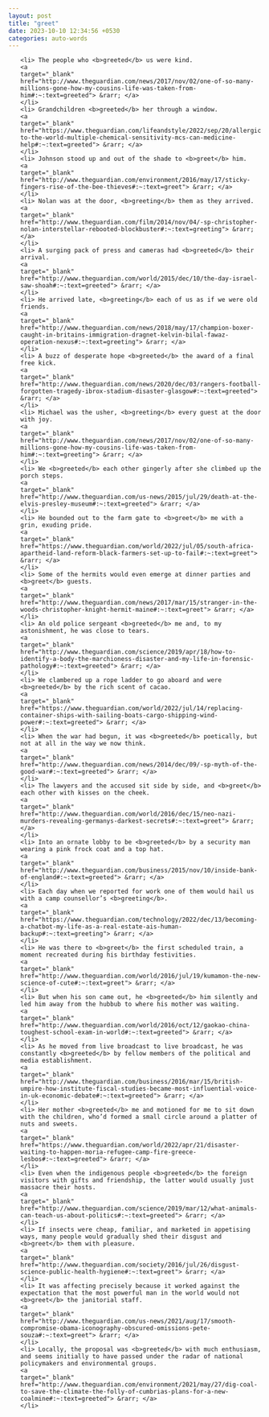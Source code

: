 ```yaml
---
layout: post
title: "greet"
date: 2023-10-10 12:34:56 +0530
categories: auto-words
---
```

<ol>

    <li> The people who <b>greeted</b> us were kind.
    <a 
    target="_blank" 
    href="http://www.theguardian.com/news/2017/nov/02/one-of-so-many-millions-gone-how-my-cousins-life-was-taken-from-him#:~:text=greeted"> &rarr; </a>
    </li>
    <li> Grandchildren <b>greeted</b> her through a window.
    <a 
    target="_blank" 
    href="https://www.theguardian.com/lifeandstyle/2022/sep/20/allergic-to-the-world-multiple-chemical-sensitivity-mcs-can-medicine-help#:~:text=greeted"> &rarr; </a>
    </li>
    <li> Johnson stood up and out of the shade to <b>greet</b> him.
    <a 
    target="_blank" 
    href="http://www.theguardian.com/environment/2016/may/17/sticky-fingers-rise-of-the-bee-thieves#:~:text=greet"> &rarr; </a>
    </li>
    <li> Nolan was at the door, <b>greeting</b> them as they arrived.
    <a 
    target="_blank" 
    href="http://www.theguardian.com/film/2014/nov/04/-sp-christopher-nolan-interstellar-rebooted-blockbuster#:~:text=greeting"> &rarr; </a>
    </li>
    <li> A surging pack of press and cameras had <b>greeted</b> their arrival.
    <a 
    target="_blank" 
    href="http://www.theguardian.com/world/2015/dec/10/the-day-israel-saw-shoah#:~:text=greeted"> &rarr; </a>
    </li>
    <li> He arrived late, <b>greeting</b> each of us as if we were old friends.
    <a 
    target="_blank" 
    href="http://www.theguardian.com/news/2018/may/17/champion-boxer-caught-in-britains-immigration-dragnet-kelvin-bilal-fawaz-operation-nexus#:~:text=greeting"> &rarr; </a>
    </li>
    <li> A buzz of desperate hope <b>greeted</b> the award of a final free kick.
    <a 
    target="_blank" 
    href="http://www.theguardian.com/news/2020/dec/03/rangers-football-forgotten-tragedy-ibrox-stadium-disaster-glasgow#:~:text=greeted"> &rarr; </a>
    </li>
    <li> Michael was the usher, <b>greeting</b> every guest at the door with joy.
    <a 
    target="_blank" 
    href="http://www.theguardian.com/news/2017/nov/02/one-of-so-many-millions-gone-how-my-cousins-life-was-taken-from-him#:~:text=greeting"> &rarr; </a>
    </li>
    <li> We <b>greeted</b> each other gingerly after she climbed up the porch steps.
    <a 
    target="_blank" 
    href="http://www.theguardian.com/us-news/2015/jul/29/death-at-the-elvis-presley-museum#:~:text=greeted"> &rarr; </a>
    </li>
    <li> He bounded out to the farm gate to <b>greet</b> me with a grin, exuding pride.
    <a 
    target="_blank" 
    href="https://www.theguardian.com/world/2022/jul/05/south-africa-apartheid-land-reform-black-farmers-set-up-to-fail#:~:text=greet"> &rarr; </a>
    </li>
    <li> Some of the hermits would even emerge at dinner parties and <b>greet</b> guests.
    <a 
    target="_blank" 
    href="http://www.theguardian.com/news/2017/mar/15/stranger-in-the-woods-christopher-knight-hermit-maine#:~:text=greet"> &rarr; </a>
    </li>
    <li> An old police sergeant <b>greeted</b> me and, to my astonishment, he was close to tears.
    <a 
    target="_blank" 
    href="http://www.theguardian.com/science/2019/apr/18/how-to-identify-a-body-the-marchioness-disaster-and-my-life-in-forensic-pathology#:~:text=greeted"> &rarr; </a>
    </li>
    <li> We clambered up a rope ladder to go aboard and were <b>greeted</b> by the rich scent of cacao.
    <a 
    target="_blank" 
    href="https://www.theguardian.com/world/2022/jul/14/replacing-container-ships-with-sailing-boats-cargo-shipping-wind-power#:~:text=greeted"> &rarr; </a>
    </li>
    <li> When the war had begun, it was <b>greeted</b> poetically, but not at all in the way we now think.
    <a 
    target="_blank" 
    href="http://www.theguardian.com/news/2014/dec/09/-sp-myth-of-the-good-war#:~:text=greeted"> &rarr; </a>
    </li>
    <li> The lawyers and the accused sit side by side, and <b>greet</b> each other with kisses on the cheek.
    <a 
    target="_blank" 
    href="http://www.theguardian.com/world/2016/dec/15/neo-nazi-murders-revealing-germanys-darkest-secrets#:~:text=greet"> &rarr; </a>
    </li>
    <li> Into an ornate lobby to be <b>greeted</b> by a security man wearing a pink frock coat and a top hat.
    <a 
    target="_blank" 
    href="http://www.theguardian.com/business/2015/nov/10/inside-bank-of-england#:~:text=greeted"> &rarr; </a>
    </li>
    <li> Each day when we reported for work one of them would hail us with a camp counsellor’s <b>greeting</b>.
    <a 
    target="_blank" 
    href="https://www.theguardian.com/technology/2022/dec/13/becoming-a-chatbot-my-life-as-a-real-estate-ais-human-backup#:~:text=greeting"> &rarr; </a>
    </li>
    <li> He was there to <b>greet</b> the first scheduled train, a moment recreated during his birthday festivities.
    <a 
    target="_blank" 
    href="http://www.theguardian.com/world/2016/jul/19/kumamon-the-new-science-of-cute#:~:text=greet"> &rarr; </a>
    </li>
    <li> But when his son came out, he <b>greeted</b> him silently and led him away from the hubbub to where his mother was waiting.
    <a 
    target="_blank" 
    href="http://www.theguardian.com/world/2016/oct/12/gaokao-china-toughest-school-exam-in-world#:~:text=greeted"> &rarr; </a>
    </li>
    <li> As he moved from live broadcast to live broadcast, he was constantly <b>greeted</b> by fellow members of the political and media establishment.
    <a 
    target="_blank" 
    href="http://www.theguardian.com/business/2016/mar/15/british-umpire-how-institute-fiscal-studies-became-most-influential-voice-in-uk-economic-debate#:~:text=greeted"> &rarr; </a>
    </li>
    <li> Her mother <b>greeted</b> me and motioned for me to sit down with the children, who’d formed a small circle around a platter of nuts and sweets.
    <a 
    target="_blank" 
    href="https://www.theguardian.com/world/2022/apr/21/disaster-waiting-to-happen-moria-refugee-camp-fire-greece-lesbos#:~:text=greeted"> &rarr; </a>
    </li>
    <li> Even when the indigenous people <b>greeted</b> the foreign visitors with gifts and friendship, the latter would usually just massacre their hosts.
    <a 
    target="_blank" 
    href="http://www.theguardian.com/science/2019/mar/12/what-animals-can-teach-us-about-politics#:~:text=greeted"> &rarr; </a>
    </li>
    <li> If insects were cheap, familiar, and marketed in appetising ways, many people would gradually shed their disgust and <b>greet</b> them with pleasure.
    <a 
    target="_blank" 
    href="http://www.theguardian.com/society/2016/jul/26/disgust-science-public-health-hygiene#:~:text=greet"> &rarr; </a>
    </li>
    <li> It was affecting precisely because it worked against the expectation that the most powerful man in the world would not <b>greet</b> the janitorial staff.
    <a 
    target="_blank" 
    href="http://www.theguardian.com/us-news/2021/aug/17/smooth-compromise-obama-iconography-obscured-omissions-pete-souza#:~:text=greet"> &rarr; </a>
    </li>
    <li> Locally, the proposal was <b>greeted</b> with much enthusiasm, and seems initially to have passed under the radar of national policymakers and environmental groups.
    <a 
    target="_blank" 
    href="http://www.theguardian.com/environment/2021/may/27/dig-coal-to-save-the-climate-the-folly-of-cumbrias-plans-for-a-new-coalmine#:~:text=greeted"> &rarr; </a>
    </li>
